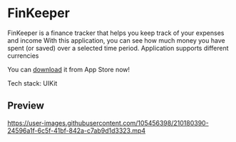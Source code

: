 # FinKeeper

FinKeeper is a finance tracker that helps you keep track of your expenses and income
With this application, you can see how much money you have spent (or saved) over a selected time period. Application supports different currencies

You can <a href="https://apps.apple.com/ru/app/finkeeper/id1666950211?l=en" target="_blank">download</a> it from App Store now!

Tech stack: UIKit

## Preview

https://user-images.githubusercontent.com/105456398/210180390-24596a1f-6c5f-41bf-842a-c7ab9d1d3323.mp4



